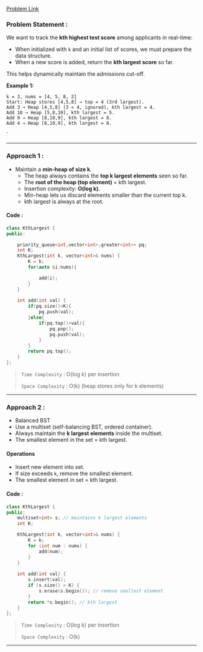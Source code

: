 [Problem Link](https://leetcode.com/problems/kth-largest-element-in-a-stream/description/)
### Problem Statement : 

We want to track the **kth highest test score** among applicants in real-time:
- When initialized with `k` and an initial list of scores, we must prepare the data structure.
- When a new score is added, return the **kth largest score** so far.
    
This helps dynamically maintain the admissions cut-off.

**Example 1:**

```
k = 3, nums = [4, 5, 8, 2]
Start: Heap stores [4,5,8] → top = 4 (3rd largest).
Add 3 → Heap [4,5,8] (3 < 4, ignored), kth largest = 4.
Add 10 → Heap [5,8,10], kth largest = 5.
Add 9 → Heap [8,10,9], kth largest = 8.
Add 4 → Heap [8,10,9], kth largest = 8.
```

`

---


###  Approach 1 :

- Maintain a **min-heap of size k**.    
    - The heap always contains the **top k largest elements** seen so far.
    - The **root of the heap (top element)** = kth largest.
    - Insertion complexity: **O(log k)**.
    - Min-heap lets us discard elements smaller than the current top k.
    - kth largest is always at the root.

#### Code :

```cpp
class KthLargest {
public:

    priority_queue<int,vector<int>,greater<int>> pq;
    int K;
    KthLargest(int k, vector<int>& nums) {
        K = k;
        for(auto &i:nums){

            add(i);
        }
    }
    
    int add(int val) {
        if(pq.size()<K){
            pq.push(val);
        }else{
            if(pq.top()<val){
                pq.pop();
                pq.push(val);
            }   
        }
        return pq.top();
    }
};

```


> `Time Complexity` : O(log k) per insertion
> 
> `Space Complexity` : O(k) (heap stores only for k elements)

---

### Approach 2 :

- Balanced BST
- Use a multiset (self-balancing BST, ordered container).
- Always maintain the **k largest elements** inside the multiset.
- The smallest element in the set = kth largest.
    
#### Operations
- Insert new element into set.
- If size exceeds `k`, remove the smallest element.
- The smallest element in set = kth largest.

#### Code :

```cpp
class KthLargest {
public:
    multiset<int> s; // maintains k largest elements
    int K;

    KthLargest(int k, vector<int>& nums) {
        K = k;
        for (int num : nums) {
            add(num);
        }
    }
    
    int add(int val) {
        s.insert(val);
        if (s.size() > K) {
            s.erase(s.begin()); // remove smallest element
        }
        return *s.begin(); // kth largest
    }
};

```

> `Time Complexity` : O(log k) per insertion
> 
> `Space Complexity` : O(k)

---
